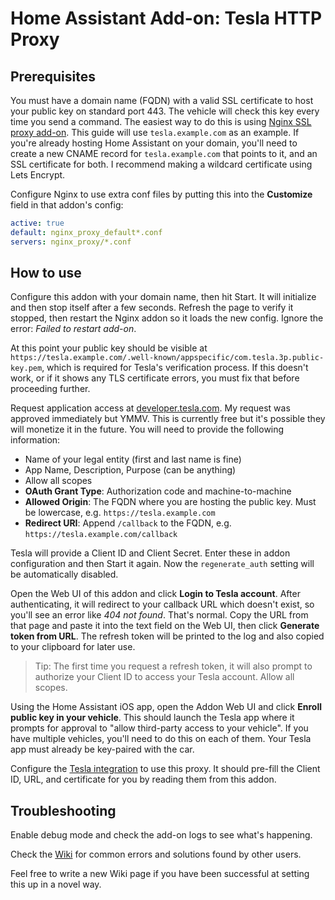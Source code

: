 # Home Assistant Add-on: Tesla HTTP Proxy

## Prerequisites

You must have a domain name (FQDN) with a valid SSL certificate to host your public key on standard port 443.  The vehicle will check this key every time you send a command.  The easiest way to do this is using [Nginx SSL proxy add-on](https://github.com/home-assistant/addons/tree/master/nginx_proxy).  This guide will use `tesla.example.com` as an example.
If you're already hosting Home Assistant on your domain, you'll need to create a new CNAME record for `tesla.example.com` that points to it, and an SSL certificate for both.  I recommend making a wildcard certificate using Lets Encrypt.

Configure Nginx to use extra conf files by putting this into the **Customize** field in that addon's config:

```yml
active: true
default: nginx_proxy_default*.conf
servers: nginx_proxy/*.conf
```

## How to use

Configure this addon with your domain name, then hit Start.  It will initialize and then stop itself after a few seconds.  Refresh the page to verify it stopped, then restart the Nginx addon so it loads the new config. Ignore the error: _Failed to restart add-on_.

At this point your public key should be visible at `https://tesla.example.com/.well-known/appspecific/com.tesla.3p.public-key.pem`, which is required for Tesla's verification process.  If this doesn't work, or if it shows any TLS certificate errors, you must fix that before proceeding further.

Request application access at [developer.tesla.com](https://developer.tesla.com).  My request was approved immediately but YMMV.  This is currently free but it's possible they will monetize it in the future.  You will need to provide the following information:

- Name of your legal entity (first and last name is fine)
- App Name, Description, Purpose (can be anything)
- Allow all scopes
- **OAuth Grant Type**: Authorization code and machine-to-machine
- **Allowed Origin**: The FQDN where you are hosting the public key.  Must be lowercase, e.g. `https://tesla.example.com`
- **Redirect URI**: Append `/callback` to the FQDN, e.g. `https://tesla.example.com/callback`

Tesla will provide a Client ID and Client Secret.  Enter these in addon configuration and then Start it again.  Now the `regenerate_auth` setting will be automatically disabled.

Open the Web UI of this addon and click **Login to Tesla account**.  After authenticating, it will redirect to your callback URL which doesn't exist, so you'll see an error like *404 not found*.  That's normal.  Copy the URL from that page and paste it into the text field on the Web UI, then click **Generate token from URL**.  The refresh token will be printed to the log and also copied to your clipboard for later use.

> Tip: The first time you request a refresh token, it will also prompt to authorize your Client ID to access your Tesla account. Allow all scopes.

Using the Home Assistant iOS app, open the Addon Web UI and click **Enroll public key in your vehicle**.  This should launch the Tesla app where it prompts for approval to "allow third-party access to your vehicle".  If you have multiple vehicles, you'll need to do this on each of them. Your Tesla app must already be key-paired with the car.

Configure the [Tesla integration](https://github.com/alandtse/tesla) to use this proxy. It should pre-fill the Client ID, URL, and certificate for you by reading them from this addon.

## Troubleshooting

Enable debug mode and check the add-on logs to see what's happening.

Check the [Wiki](https://github.com/llamafilm/tesla-http-proxy-addon/wiki) for common errors and solutions found by other users.

Feel free to write a new Wiki page if you have been successful at setting this up in a novel way.
